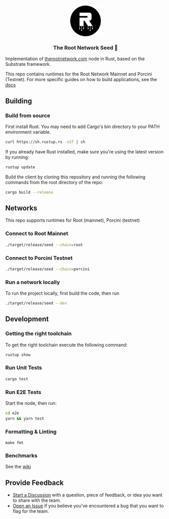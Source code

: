 <p align="center">
    <img src="./.github/logo.png" height="96">
    <h3 align="center">The Root Network Seed 🌱</h3>
</p>

Implementation of [therootnetwork.com](https://therootnetwork.com/) node in Rust, based on the Substrate framework.

This repo contains runtimes for the Root Network Mainnet and Porcini (Testnet). For more specific guides on how to build applications, see the [docs](https://docs.rootnet.live)

## Building

### Build from source
First install Rust. You may need to add Cargo's bin directory to your PATH environment variable.

```bash
curl https://sh.rustup.rs -sSf | sh
```

If you already have Rust installed, make sure you're using the latest version by running:

```bash
rustup update
```

Build the client by cloning this repository and running the following commands from the root directory of the repo:

```bash
cargo build --release
```

## Networks

This repo supports runtimes for Root (mainnet), Porcini (testnet)

### Connect to Root Mainnet

```bash
./target/release/seed --chain=root
```

### Connect to Porcini Testnet

```bash
./target/release/seed --chain=porcini
```

### Run a network locally

To run the project locally, first build the code, then run

```bash
./target/release/seed --dev
```

## Development

### Getting the right toolchain

To get the right toolchain execute the following command:

```bash
rustup show
```

### Run Unit Tests

```bash
cargo test
```
### Run E2E Tests

Start the node, then run:

```bash
cd e2e
yarn && yarn test
```

### Formatting & Linting
```
make fmt
```

### Benchmarks

See the [wiki](https://github.com/futureversecom/seed/wiki/How-to-benchmark)

## Provide Feedback

- [Start a Discussion](https://github.com/futureversecom/trn-seed/discussions) with a question, piece of feedback, or idea you want to share with the team.
- [Open an Issue](https://github.com/futureversecom/trn-seed/issues) if you believe you've encountered a bug that you want to flag for the team.